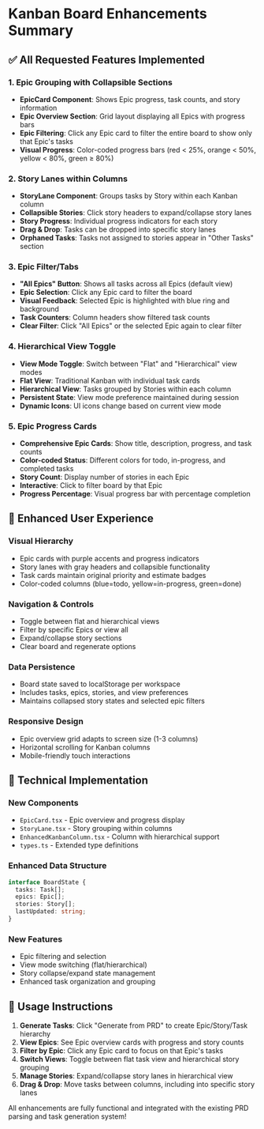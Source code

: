 # Kanban Board Enhancements Summary

## ✅ All Requested Features Implemented

### 1. **Epic Grouping with Collapsible Sections**
- **EpicCard Component**: Shows Epic progress, task counts, and story information
- **Epic Overview Section**: Grid layout displaying all Epics with progress bars
- **Epic Filtering**: Click any Epic card to filter the entire board to show only that Epic's tasks
- **Visual Progress**: Color-coded progress bars (red < 25%, orange < 50%, yellow < 80%, green ≥ 80%)

### 2. **Story Lanes within Columns**
- **StoryLane Component**: Groups tasks by Story within each Kanban column
- **Collapsible Stories**: Click story headers to expand/collapse story lanes
- **Story Progress**: Individual progress indicators for each story
- **Drag & Drop**: Tasks can be dropped into specific story lanes
- **Orphaned Tasks**: Tasks not assigned to stories appear in "Other Tasks" section

### 3. **Epic Filter/Tabs**
- **"All Epics" Button**: Shows all tasks across all Epics (default view)
- **Epic Selection**: Click any Epic card to filter the board
- **Visual Feedback**: Selected Epic is highlighted with blue ring and background
- **Task Counters**: Column headers show filtered task counts
- **Clear Filter**: Click "All Epics" or the selected Epic again to clear filter

### 4. **Hierarchical View Toggle**
- **View Mode Toggle**: Switch between "Flat" and "Hierarchical" view modes
- **Flat View**: Traditional Kanban with individual task cards
- **Hierarchical View**: Tasks grouped by Stories within each column
- **Persistent State**: View mode preference maintained during session
- **Dynamic Icons**: UI icons change based on current view mode

### 5. **Epic Progress Cards**
- **Comprehensive Epic Cards**: Show title, description, progress, and task counts
- **Color-coded Status**: Different colors for todo, in-progress, and completed tasks
- **Story Count**: Display number of stories in each Epic
- **Interactive**: Click to filter board by that Epic
- **Progress Percentage**: Visual progress bar with percentage completion

## 🎨 Enhanced User Experience

### **Visual Hierarchy**
- Epic cards with purple accents and progress indicators
- Story lanes with gray headers and collapsible functionality
- Task cards maintain original priority and estimate badges
- Color-coded columns (blue=todo, yellow=in-progress, green=done)

### **Navigation & Controls**
- Toggle between flat and hierarchical views
- Filter by specific Epics or view all
- Expand/collapse story sections
- Clear board and regenerate options

### **Data Persistence**
- Board state saved to localStorage per workspace
- Includes tasks, epics, stories, and view preferences
- Maintains collapsed story states and selected epic filters

### **Responsive Design**
- Epic overview grid adapts to screen size (1-3 columns)
- Horizontal scrolling for Kanban columns
- Mobile-friendly touch interactions

## 🔧 Technical Implementation

### **New Components**
- `EpicCard.tsx` - Epic overview and progress display
- `StoryLane.tsx` - Story grouping within columns
- `EnhancedKanbanColumn.tsx` - Column with hierarchical support
- `types.ts` - Extended type definitions

### **Enhanced Data Structure**
```typescript
interface BoardState {
  tasks: Task[];
  epics: Epic[];
  stories: Story[];
  lastUpdated: string;
}
```

### **New Features**
- Epic filtering and selection
- View mode switching (flat/hierarchical)
- Story collapse/expand state management
- Enhanced task organization and grouping

## 🚀 Usage Instructions

1. **Generate Tasks**: Click "Generate from PRD" to create Epic/Story/Task hierarchy
2. **View Epics**: See Epic overview cards with progress and story counts
3. **Filter by Epic**: Click any Epic card to focus on that Epic's tasks
4. **Switch Views**: Toggle between flat task view and hierarchical story grouping
5. **Manage Stories**: Expand/collapse story lanes in hierarchical view
6. **Drag & Drop**: Move tasks between columns, including into specific story lanes

All enhancements are fully functional and integrated with the existing PRD parsing and task generation system! 